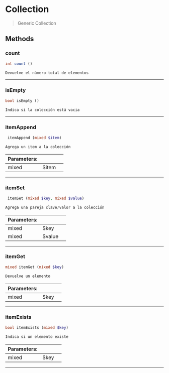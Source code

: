 
                                                                                                                                            
    
# Collection


> Generic Collection
>
> 








## Methods

### count
``` php
int count ()

Devuelve el número total de elementos

```


---


### isEmpty
``` php
bool isEmpty ()

Indica si la colección está vacia

```


---


### itemAppend
``` php
 itemAppend (mixed $item)

Agrega un item a la colección

```

|Parameters: | | |
| --- | --- | --- |
|mixed |$item |  |

---


### itemSet
``` php
 itemSet (mixed $key, mixed $value)

Agrega una pareja clave/valor a la colección

```

|Parameters: | | |
| --- | --- | --- |
|mixed |$key |  |
|mixed |$value |  |

---


### itemGet
``` php
mixed itemGet (mixed $key)

Devuelve un elemento

```

|Parameters: | | |
| --- | --- | --- |
|mixed |$key |  |

---


### itemExists
``` php
bool itemExists (mixed $key)

Indica si un elemento existe

```

|Parameters: | | |
| --- | --- | --- |
|mixed |$key |  |

---


                                                                                                                                                                                                                                                                                                                                                                                                            
    
                                                                                                                                                                                                                                                                             
                